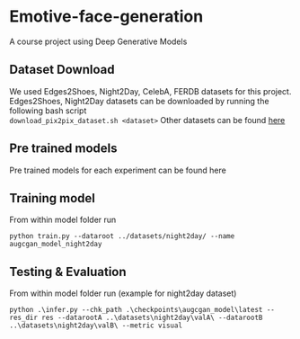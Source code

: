 # Emotive-face-generation
A course project using Deep Generative Models

## Dataset Download
We used Edges2Shoes, Night2Day, CelebA, FERDB datasets for this project. <br />
Edges2Shoes, Night2Day datasets can be downloaded by running the following bash script <br />
``` download_pix2pix_dataset.sh <dataset> ```
Other datasets can be found [here](https://drive.google.com/drive/folders/1kkCmYKXRQHTn7lJ_FbBZZPHgEGV48QAs?usp=share_link)

## Pre trained models
Pre trained models for each experiment can be found here

## Training model
From within model folder run
```
python train.py --dataroot ../datasets/night2day/ --name augcgan_model_night2day
```

## Testing & Evaluation
From within model folder run (example for night2day dataset)
```
python .\infer.py --chk_path .\checkpoints\augcgan_model\latest --res_dir res --datarootA ..\datasets\night2day\valA\ --datarootB ..\datasets\night2day\valB\ --metric visual
```
